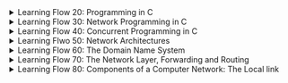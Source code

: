 
<details>
<summary> Learning Flow 20: Programming in C</summary>

#### Intro

##### The Morphology 
- Header files provide the interface and function declarations.
- Source files contain the implementations and program logic.

##### Compiling adn Linking
- **Compiling:** refers to "compile" source code (*.h and *.c) to object (*.o) files. The object files are similar to the machines language
`cc -c hello-world.c`

- **Linking:** Refers to creating an executable from object files
`cc -o hello-world hello-world.o`

The `-Wall` enable a set of warning messages during the compilation process.



##### Preprocessor Directives
Preprocessor directives, such as `#define`, `#ifdef`, `#ifndef` and `#endif`, are typically used to make source programs easy to change and easy to compile in different execution environments. 

##### Make and Makefiles
The Makefile consists a set of rules. Each rule include a target, a list of pre-requisites and a command to build/run the target:
```
target: pre-req-1 pre-req-2 pre-req-3 ...
	command-to-run
```
1. It is possible to declare variables in makefiles, by way of a statement like VARIABLENAME=VALUE
1. You then refer to the value of that variable by $(VARIABLENAME)
1. The compiler directive -Dxxxx corresponds to #define xxxx

#### Pointers, references etc

- A **pointer** is a variable that stores the address of another variable.
- The type of a pointer is the type of the variable whose address it stores.
- The unary operator `&` gives the address of a variable.
- The unary operator `*` gives the value of the variable whose address is given by the operand.
- The unary operator `*` is also used to declare a pointer variable.
>```
>type *var-name;
>```

> No referneces in C, the parameter passing mechanism when calling functions is called **"Call by value"**

#### Debugging with GDB
To debug a program, we need to generate debugging symbols during compilation and describe the data type of each variable. This is done by adding the `-g` option to the `cc` command.

#### Memory management in C
Whenever you want to use a structure or an array, you must deal with its allocation by yourself.

Hence, you first need to allocate buffers for the structure or array. Then, you need to free the buffers when you are done with them.

You do this by using the `malloc` and `free` functions. Or for arrays, you can simply do `int array[10]` to allocate an array of 10 integers.


##### Memory allocation functions
- `void *malloc(size_t size)`:  allocates memory.
    - **Arg:** The size in bytes
    - **Returns:** Pointer to beginning of allocated memory (type `void*` which holds address of any object type)

- `void *calloc(size_t nitems, size_t size)`: allocates memory. The difference with `malloc` is that `calloc` sets the memory to zero.
    - **Arg:** 
    *nitems* − This is the number of elements to be allocated.
    *size* − This is the size of elements.
    - **Returns:** same as `malloc`

- `void *realloc( void *ptr, size_t new_size)`
    Reallocation can occur in two ways:
    a) By expanding or contracting the existing memory pointed to by 'ptr'. The contents of the area remain unchanged up to the smaller of the new and old sizes. If the area is expanded, the contents of the new part are undefined.
    b) By allocating a new memory block of 'new_size' bytes, copying the memory area with a size equal to the smaller of the new and old sizes, and freeing the old block.
  - **Arg:** Reallocates the given area of memory. 

> The type `size_t` is the unsigned integer type of the result of sizeof , _Alignof (since C11) and offsetof, depending on the data model.

#### Miscellaneous
- `sizeof(type)`: Queries size of the object or type (in bytes).

</details>


<details>
<summary>Learning Flow 30: Network Programming in C</summary>

#### Understand basic networking concepts

- **Hosts:** The endpoints of the internet (comps/apps). Connections terminate here
- **Routers:** In charge of carrying communications between hosts

##### Unicast/multicast/broadcast
- **Unicast:** Exactly one sender (uniquely identified), exactly one recipient (uniquely identified)
Identifier of connection flow: `({TCP | UDP}Ipaddr1,port1,Ipaddr2,port2)`

- **Multicast:** Exactly one sender (uniquely identified), a set of recipients (named but "unknown")
> Typically only supported locally (not supported on the internet)
- **Anycast:** Exactly one sender (uniquely identified), exactly one recipient (from among "unknown")
> It is a one-to-nearest communication method where data is sent from a sender to the nearest available recipient among a group of potential recipients. 

For a given transport protocol: a 5-tuple


##### Socket
We uniquely identify through "sockets" which is in the form of `Ipaddr:port`. Represents a communication endpoint. The Ipaddr identifies a computer, the port the service running on it. Described as a **tuple**.


##### Connection
- Connection setup:
  1. Server "listens" on a port
  2. Client "connects" to server
  3. Handshake: negotiate connection parameters
> The only difference between a client and server is who sends the first request. Hence Client/Server in networking: ONLY relevant for connection setup.

 
1. "Set up" connection
2. Transmit data back-and-forth
   - "read" from scoket
   - "write" to socket
3. "Tear down" connection


##### Port Number
Well-known ports: `0-1023` require root-privileges

##### Protocol Stack
- **Application Layer (layer 7):** HTTP, FTP, SMTP, DNS, ...
- **Transport Layer (layer 4):** End-to-end. TCP, UDP
> Provides a "Well-defined" transport service to uppers layer. Responsible for how packets are delivered.
- **Network Layer (layer 3):** Multi-hop. E.g: IPv4 and IPv6
> Provides as a service a "best effort" service. It will try its best to deliver the packet, but it may fail. Packets can be re-ordered and lost 
- **Link Layer (layer 2):** 1-hop. E.g.: Ethernet, WiFi, ...
> Provides as a service a "who knows" delivery semantics. It is a best-effort service. It is unreliable, unordered, and may drop packets. 

Sometimes in quizzes L2=layer 2

##### TCP/UDP
- **TCP:** Transmission Control Protocol. Connection-oriented. Reliable, in-order delivery. Flow control. Congestion control.
- **UDP:** User Datagram Protocol. Connectionless (no hand-shake needed). Unreliable, unordered delivery. No flow control. No congestion control.
> Used in some applications where reordering or loss of data is not an issue. E.g: live video streaming, VoIP, DNS, DHCP, ...

An application will choose the socket type and may also ignore the transport layer and receive raw packets from the network layer.

#### TCP - A programmers Perspective
TCP transport semantics:
  - Represent data to receiving application "as they were sent"
  - Preserve ordering, ensure reliability & integrity

1. Server bind and listen to a port, then accept incoming connection request
```c
char* msg = "Hello World !\n";
struct sockaddr_in serv; // sockaddr_in is a struct that contains an internet address
int mysocket; // Socket descriptor
socklen_t socksize = sizeof(struct sockaddr_in); // socklen_t is an integer type of width of at least 32 bits

memset(&serv, 0, sizeof(serv)); // set memory to zero
serv.sin_family = AF_INET; // sin_family is the address family
serv.sin_port = htons(PORT); // sin_port is the port number
serv.sin_addr.s_addr = htonl(INADDR_ANY); // sin_addr is the IP address

mysocket = socket(AF_INET, SOCK_STREAM, 0); //AF_INET is Address Family for IPv4 (AF_INET6 for IPv6) , SOCK_STREAM for TCP (SOCK_DGRAM for UDP), 0 means default protocol
bind(mysocket, (struct sockaddr *)&serv, sizeof(struct sockaddr)); // Associates socket with an address (sockaddr *) which encapsulates the IP address and port number
listen(mysocket, 2); //Prepares socket to accept incoming connections. 2 is the backlog, the number of connections that can be waiting while the process is handling a particular connection
int consocket = accept(mysocket, (struct sockaddr *)&serv, &socksize); // Wait for request to arrive (IT IS BLOCKING). Returns a new socket descriptor (r) that represents the accepted connection. 
close(mysocket); // Close the socket
```

> IMPORTANT: serv is of type sockaddr_in and it requires to be typecasted

2. Client "connects" to server
```c
mysocket = socket(AF_INET, SOCK_STREAM, 0); // A stream socket (TCP)
connect(mysocket, (struct sockaddr *)&dest, sizeof(struct sockaddr_in)); // Connect to server
send(mysocket, msg, strlen(msg), 0); // Send data
```

3. "Handshake": negotiate connection parameters
> Handshake done automatically

#### UDP - A Transport Protocol
UDP transport semantics:
   - "Service Minimum": Ensures packet wasn't corrupted in transit
   - Multicast-capable
UDP assumptions (from network):
   - Best effort (from network): reordering, loss, garbling possible


```c
sockfd = socket(AF_INET, SOCK_DGRAM, 0)

int sendto(int sockfd, const void *msg, int len, unsigned int flags, const struct sockaddr *to, sockln_t tolen);

```

##### Miscellaneous
- `uint16_t htonl(uint32_t hostlong)`: host to network long
- `uint16_t htons(uint16_t hostshort)`: host to network short
- `uint32_t ntohl(uint32_t netlong)`: network to host long
- `uint16_t ntohs(uint16_t netshort)`: network to host short
> Host refers to your machine's byte order 

IPv4:
```
struct sockaddr_in {
    short            sin_family;   // e.g. AF_INET, AF_INET6
    unsigned short   sin_port;     // e.g. htons(3490)
    struct in_addr   sin_addr;     // see struct in_addr, below
    char             sin_zero[8];  // zero this if you want to
};

```

IPv6:
```
struct sockaddr_in6 {
    u_int16_t       sin6_family;   // address family, AF_INET6
    u_int16_t       sin6_port;     // port number, Network Byte Order
    u_int32_t       sin6_flowinfo; // IPv6 flow information
    struct in6_addr sin6_addr;     // IPv6 address
    u_int32_t       sin6_scope_id; // Scope ID
};
```

</details>


<details>
<summary>Learning Flow 40: Concurrent Programming in C</summary>

#### Concurrency - A Programmers Perspective
Works on any type of processor.


We link our programs with the pthreads library
`cc MYPROGRAM.o -o MYPROGRAM -lpthread`

##### Creating a thread
Normally when a program starts up and becomes a process, it starts with a default thread. So we can say that every process has at least one thread of control.  A process can create extra threads using the following function :
- `int pthread_create(pthread_t *restrict tidp, const pthread_attr_t *restrict attr, void *(*start_routine)(void *), void *restrict arg)`
    - `tidp`: pthread_t type address. Hold the thread ID of the newly created thread.
    - `attr`: (CAN LEAVE AS NULL) contain certain attributes which we want the new thread to contain.  It could be priority etc.
    - `start_routine`: is a function pointer. 
    - `arg`: (CAN LEAVE AS NULL) the *sole* argument passed to the function

##### MUTEX & Condition Variable

Code that is running threaded might get "interlaced". To fix that, we surround the code that we don't want interlaced with a mutex locked.

```c
char last = 'b'
pthread_mutex_t lastMutex = PTHREAD_MUTEX_INITIALIZER;

void *print_a(){
    while (1){
    pthread_mutex_lock(&lastMutex);
    if (last == 'b'){
        printf("a");
        last = 'a'
    }
    pthread_mutex_unlock(&lastMutex)
    }
}

void *print_b(){
    while(1){
    pthread_mutex_lock(&lastMutex);
    if (last=='a'){
        printf("b");
        last = 'b';
    }
    pthread_mutex_unlock(&lastMutex);
    }
}
```

But there is a problem; if `print_a()` gets executed first and `last!=b`, it will keep on going. This is due that as long as the mutex is held, the other thing won't execute

We fix that with **condition variables**

```c
char last = 'b';
pthread_mutex_t lastMutex = PTHREAD_MUTEX_INITIALIZER;
pthread_cond_t lastStateChange = PTHREAD_COND_INITIALIZER;

void *print_a(){
    while(1){
        pthrad_mutex_lock(&lastMutex);
        while (last!='b'){ // We check the variable last but no bueno

            //We put it in a while loop because there might be other functions
            // Whenever we do a cond_wait, ALWAYS check if the condition you were waiting on has been met

            //Suspends self, and waits on conditional variable
            pthread_cond_wait(&lastStateChange, &lastMutex);
            // We release the mutex
        }
        last = 'a';
        printf('a');
        pthread_cond_signal(&lastStateChange); //We signal on the condition variable
        pthread_mutex_unlock(&lastMutex);
    }
}
```


##### Other thread operations
- `noreturn void pthread_exit(void *retval);`: terminates the calling thread and returns a value via retval 
- `int pthread_join(pthread_t thread, void **retval);`: waits for the thread specified by thread to terminate.  If `retval` is not NULL, then `pthread_join()` copies the exit status of the target thread into the location pointed to by retval.
</details>


<details>
<summary>Learning Flwo 50: Network Architectures</summary>

#### 50 - Protocol Stacks & The Layered Architecture

##### Roles & Responsibilities of each layer
- Layer 7 - **Application layer:** Application-Specific
- Layer 4 - **Transport layer:** Ensuring End-to-End properties
- Layer 3 - **Network layer:** Gets data across a multi-hop network
> Figure out what to do with a given packet
- Layer 2 - **Data link layer:** gets data across a *link*

![Protocol Stack](./images/../../images/cse207-protocol-stack.png)

##### Understand how layers interact with each other

We imagine two protocols stacks connected with a link (A->B)
**Computer A**
1. Application layer: Decides which transport layer to use
```c
sockfd = socket(AF_INET, SOCK_STREAM, 0); //TCP
sockfd = socket(AF_INET, SOCK_DGRAM, 0); //UDP
```
Then it envokes `.send` on the socket

2. Transport layer: adds its own header to the packet.
(For TCP it may contain sequence number, ack number, etc)
Then it calls upon a service from the network layer

3. Network layer: adds its own header to the packet. (For IPv4 it may contain source IP, destination IP, etc)
Then it calls upon a service from the data link layer

4. Data link layer: adds its own header and often a footer to the packet. (For Ethernet it may contain source MAC, destination MAC, etc)

5. Packt is sent through the link

**Computer B**
1. Data link layer: removes the header and footer
2. Network layer: removes the header and processes. This decides whether the packet should be sent to the transport layer or forwarded to another computer.
3. Transport layer: removes the header. This indicates to which application the packet should be sent to.
4. Application layer: receives the packet
5. Application layer: returns the packet to the user

![Diagram](./../images/CSE207-headers-n-footers.png)
> MEMORIZE DIAGRAM

#### 51 - On Identifiers in Computer Networking

##### Identifiers In The Stack
- What does `http://www.example.com:80/filename.html` tell?
  - `www.example.com` formally known as "the fully qualified domain name" (FQDN). Through *DNS lookup*, it is translated to an IP address.
    1. On the internet, routers use the IP address to foward messages, finding paths through the network to the destination. More specifically, the router to which the destination is connected. 
    2. On the link between the router and the destination, there are many devices connected. The router using an *ARP(IPv4)/Neighbour Table(IPv6)* finds the Layer 2 address of the destination (incorrectly called the MAC address). 
    3. If it does not find it, it broadcasts a `neighbor-solicitation` message (IPv6) or a `who-has` (IPv4). 
    4. Only the machine with the matching IP address will respond with a `neighbor-advertisement` (IPv6) or a `is-at` (IPv4).
    5. Once responded, router updates it swithching table.

In summary: to identify, unambiguously, one single resource on the internet.
</details>


<details>
<summary>Learning Flow 60: The Domain Name System</summary>

#### What is the Domain Name system
- IP address == Point-of-attatchment in the Internet
> Does not indicate a geo location

##### How does one reach facebook.com
1. **Query DNS Server:** Returns IP address of facebook.com
2. **Figure out if destination is local:** Looks at IP address of the destination. Every address, where the first 64 bits are identical to the 64 first bits of the PC's address => it's local
3. **If IP not local:** Send packet to default gateway (found in routing table of computer)

##### Historical context
- In the beginning there was ARPANET (few hosts connected). No IP addresses, only "network numbers"
- Solution (1971): HOSTS-TXT - /etc/hosts
    >- `<name>:<IPaddr>`
    >- Manually copied to all hosts on ARPANET 

- Problem: /etc/hosts
  - Didn't scale
  - Out-of-date info
  - Anyone could "break" ARPANET

- Build something better: DNS
> (ISI-USC made the initial design, essentially as it is used today)

###### Main concepts
- DNS == A Distributed Database
- Load-Sharing/Load-Balancing
- Abstraction and Redirection
- Resource sharing
- Mapping between `<name>` and `<record>`
- `<name>`
  - hierarchically stuctured name-space
  - single-source for authorative correspondig `<record>`
  - de-centralised management
- `<record>`
  - (type,value,lifetime)

#### The Name Space Organisation
Computers read the Fully Qualified Domain Name from right to left.

![Name space org diag](../images/cse207-name_space_org.png)

The goal is to delegate responsability and distribute responsability to the servers.

1. "The root", contains reference to a record where the server where the records should be made available
> The "responsability" for `.edu` is delegated to a server which is in charge of all records which end in `.edu`
This applies recursively until reaching the server that contains all the records for `polytechnique.edu`

These servers are known as "Authoritative Servers" and the "zones" to which a responsability have been delegated, are called "Authoritative Zones".

Authoritative Zones have zone-files containing a name and a record/redirect.

- The records for the servers responsible for `.edu, .com etc` are called "nameserver (NS) records"
- The records for the servers responsible for `www.polytechnique.edu, enex.polytechnique.edu` are called "address (A) records".

- **FQDN:** A fully qualified domain has a trailing dot - allows to precisely indicate where precisely in the tree the records exist.

#### Name Resuolution
##### A bit of terminology

**Computer (stub resolver)** <-> **Local DNS** <-> **ROOT-DNS** (Knows who is maintaining records for all given domains)

Then,

**Local DNS** <-> **Authoritative Server** (Authoritative for a given domain)
> Local DNS may cache - ideally not more than the lifetime of the record. (Recursive Resolver, Local Resolver, Caching Resolver)

> If a recursive resolver has no clue about where to find the resource records, corresponding to a given hostname, then it will request info from the ROOT-DNS
##### Querying DNS
- **DNS:** Domain Name System/Service/Servers
When querying a DNS server, tuples like these are being exchanged:
`(name, type, record, lifetime)`

##### Querying DNS - Mixed

The root-dns does not act as a recursive resolver due to performance reasons.

![Querying_DNS](../images/cse207-querying_dns_mixed.png)


##### DIG - Recursion unavailable
This is the case where we contact directly the ROOT-DNS.

1. We try finding the address for *google.fr*
2. ROOT-DNS (recursion unavailable): Replies with an NS record (also provides A record for the Nameservers). Allows pc to query DNS server directly. with the following flags:
  - `rd==1`: Recursion desired
  - `ra==0`: Recursion available
  - More Flags Available:
    - `qr`: Query response
    - `ad`: Authenticated data
> Client asked for recursion but not available, hence received NS record instead of A
> When recursion available `ra==1`, it returns no NS recors but an A record.

#### Resource records

> FQDN = Fullly Qualified Domain Name

| Record Type | Name | Value | Extra Info |
|-------------|------|-------|------------|
|     A  | FQDN |   IPv4 address  | FQDN->IPv4 Address |
|     AAAA | FQDN |   20  | Reason why it's 4A's it's because IPv6 is 4x larger|
|     CNAME | FQDN |   Canonical name  | FQDN->FQDN |
|     MX | FQDN |   Mailserver  | FQDN->(FQDN, priority) |
|     TXT | FQDN |   Random text...  | FQDN->Text |
|     NS | FQDN |   Authoritative Name Server  | FQDN->FQDN |

Before, we had seen that
`name-> (type, record, lifetime)`
But in reality:
`(name, type)-> (record, lifetime)`
> This means for a single name there exists several resource recors with different types. You can also find that a name+type can map into several records (as in MX)

##### MX records
Many reasons to use MX records. A company might have various subdomains to indicate where the person works
```
user@sales.example.com
accountant@accounting.example.com
engineer@development.example.com
```
and all of that might be handled by the same mail server `mailhost.example.com`.

- It contains a field **priority**. We can specify many mail servers for a single domain in case one fails and it goes in the order of priority

#### The DNS Root
- 13 root servers (each a replica of each other) (anycast, ---)
- Highly available
- {a-m}.root-servers.net
- "Bare" DNS server needs to know one (root, other) DNS server, only

<br>
<br>

- Registration of FQDN requires guarantee (at least 2) name servers available to be authoritative
- MUST obviously be kept synchronised

##### Alternate Roots - ALT.ROOT
- The DNS root is controlled by ICANN
  - Mariana del Ray, California, USA
  - US Dept. of Defence influenced
  - Also, "politically correct"
  - Delegates "official" TLDs - slowly

- Alternative named.root exist (OpenNIC, ...)
  - Typically including all ICANN TLDs (import ICANN)
  - Plus .porn, .per, .web, ...
  -  Occasional conflicts (.xxx)
  -  Not all Internet users can access these domains (need to modify hosts file)

##### Main takeaways
- The "Official" unique DNS root zone
  - One zone file
  - Maintained by ICANN
  - 13 root DNS servers
  - Each of the 13 root DNS servers is globally replicated

- Alternative roots exists
  - A root is just a zone file that people agree

#### DNS & The protocol stack
Can run on top of UDP and TCP
- Usually uses UDP - Why?
  - No connection set-up
  - No per-query-state
  - No per-client state

Hence, it is in the **Application Layer protocol**

- DNS Message Format
  - Pair requests and responses (identification)
  - Self-contained messages
  - Each message can contain requests, or records, or both
  - Interesting attack vectors

</details>


<details>
<summary>Learning Flow 70: The Network Layer, Forwarding and Routing</summary>

#### L3 Forwarding, Routers and Longest Prefix Matching
When a packet is forwarded from a router, the router has something called a "routing table" 

| Dest. | Nxt | Cost |
|-------|-----|------|
| 192.168.2/24 | v | 1 | 
- **Nxt:** An indicator of the next hub on the shortest path
- **Cost:** Expression of the length of the past to the destination
> The format written in is "Longest Prefix Matching"

##### Subnet - prefix
- Prefix length
  - "number of consecutive initial bits, identified for all addresses within subnet" (and so, all within one IP hop...)
> /24 indicates first 24 bits are the same (numbers separated by dots are 8 bits) so 24=first 3 positions the same

If we want to write an IP interval `192.168.2.0-192.168.2.255`=`192.168.2/24`=`192.168.2.0/24`=`192.168.2.42/24`=`192.168.2.255`

##### Routing Tables

- Network layer: Provide connectivity through a multi-hop network (making decisions over which interface a message is to be forwarded)

Example of a routing table:

| Destination | Next | Cost |
|-------------|------|------|
| 130.225.194.2 | 129.104.11.1 | 10 |
| 129.104.11/24 | eth0 | 1 |
| 101.2.4/24 | 192.104.11.1 | 5 |
| 0.0.0.0/0 | 87.47.12.254 | 2 |
| 87.47.12/24 | eth1 | 1 |

> The lines like 101.2.4/24 are prefix notations.
> The line like `0.0.0.0/0` is a subnet prefix of 0 length (all possible addresses)=>default browser

- **Next:** 
  - (an IP) Identified next router - Not the destination, but someone closer to the destination than I
  - Interface (`eth0`) - If the dest/next-hop exists, it's attatched to the same link as this interface

##### Longest Prefix Matching  

1. Write the destination of IP in binary
2. Identify what entry in the routing table the destination IP matches
3. When we have **multiple mathcing entries**, we pick the one with the **"longest matching prefix"**. IF **multiple matchin entries with the same prefix length**, we use the one with the **lowest cost**
4. To figure out which interface to use, we do again longest matching prefix for the interfaces

> **Strong assumption:** Interfaces with OP adresses from within the same subnet prefix are on the same IP link (reachable in one IP hop, no router forward)

</details>

<details>
<summary>Learning Flow 80: Components of a Computer Network: The Local link</summary>
We are talking about the Link in the protocol stack

#### A network segment
- Physical Entity
- Commonly assumed, a cable
- Constrained by phisics:
  - signal attenuation: 
    - restricts length of segment
    - 10base5 (Thick Ethernet): 500m
    - 10base2 (Thin Ethernet): 185m
    - 10baseT/100baseT: 100m
  - propagation delay: Given a set of stations/interfaces only one is transmitting at any given time


In order to connnect two "cables" each of max. length, we use **repeaters**

- **Repeater:**
  - Connects (in general) 2 "cables
  - Each up-to max length
  - Regenerate physical signal
> Allows segment to grow, unaffectd by attenuation
>

#### Network segment MULTIPLE ACCESS
When two stations/interfaces transmit at the same time, signals will "collide" with each other. **Collision domain:** any two stations/interfaces whose signals can interfere with each other are on a **collision domain**. On a network segment, all interfaces can interfere with each other


- Network Segment:
  - communications medium, shared between all stations "on the segment"
  - "Collision Domain"
  - Contention for exclusive access
    - Medium Access Control
      - One of the roles of data-link layer protocols
    - MUTEX - with no "hardware support"
    - More stations, more contention, less throughput, longer details

#### MAC protocol functioning
- Listen before you transmit
  - If channel is busy, back-off

- Listen while you transmit
  - if transmission, other than own, received:
    - COLLISION, back off, retry later
  - otherwise, transmission succeeded
- Propagation dellay & Collision Detection:
  - inextricalby relates:
    - minimum transmission duration (and thus minimum frame size): 2* max propagation delay
    > Say for example a and c transmitting. There is a danger that their signals collide on b (in the middle). If duration extended by 2* max propagation delay, then the rule "if transmission other than own received" will trigger avoiding collision at b
    - maximum network segment length
      - hence, max "number of repeaters"
    - Max for Ethernet Network segment:
      - 4 repeaters, 5 "cables"

#### Bridge - Forwarding between segments

- Connect two Network Segments
  - Create disjoint collision domains
  - So, participate in MAC protocol on each interface
  - Decodes received signals into symbols

- Forwards traffic between segments
  - Smarter than repeater
  - Filter on traffic destination

![bridge](../images/cse207-bridge.png)

- Learn destinations on each segment
  - Hear Tx, Record `<addr,port>` in *bridging table*

- When a frame received over port $p_{in}$ for addr a:
  - if <$a, p_{out}$> does not exist in the bridging table: forward over all ports except $p_{in}$
  > Example: If bridge receives message on leftmost port to destination a, since a is on the same network segment, it would have received the message already.

  - if <$a,p_{out}$> exists in bridging table:
    - if $(p_{out}==p_{in})$: Do not forward
    - if $(p_{out}\ne p_{in})$: Forward over $p_{out}$


#### In the real world
A switch (blue box with arrows on both sides) is nothing but a bridge with multiple ports

- Each "port" separate collision domain
- If single station/port, no collisions


A hub (grey box with arrows on same side) is a repeater with multiple ports.


#### Putting it all together 
What we used to call "A Network" - today, more commonly "A link"

- Link: A set of interfaces which are capable of communicating with each other in Layer 2.

Switches hubs, (WiFi) access points, ... forward to maintain, preserve and protect link semantics:
  - Full-broadcast, transitive, reflexive connectivity
  > **Full broadcast:** possible to make a transmission on a link to be received by all the other interfaces on the same link
  > **Transitive:** implies that if there is a route from one device to another device in a network, and that second device has a route to a third device, then the first device can indirectly communicate with the third device through the intermediate device. 
  > **Reflexive connectivity:**  the ability of a device to communicate with itself
  - Unique identification of each station on a link - L2 addresses
  - Explicit connectivity signals
  > Indications or messages sent by devices in a computer network to establish or confirm their connectivity with other devices 
  - Inspect, manipulate, only data-link layer headers

- **Inter-networking layer:** The layer in the protocol stack in charge of forwarding data between links

Routers connect disjoint networks (links) - Interworking
  - Interfaces on two different newtorks (links) **do not** have full-broadcast, transitive, reflexive connectivity
  - Unique identification of on which network (link) an interface is located - IP Addresses
  - IP addresses on the same network (link) "look alike": share a network prefix

#### Summary
- Components of a Computer Network
  - The Local Link

- Repeaters
  - Signal restoration and regeneration
  - Extend collision domains
  - Do not participate in MAC protocol
  - Modern (for 1999) incarnation: a HUB

- Bridges:
  - Interconnect distinct
  - Full participation in MAC protocol
  - Reduce contention by intelligent forwarding of frames
  - Modern incarnation: a switch

- Internetworking
  - Links == Networks
  - Routers forward packets "between networks"


</details>